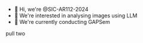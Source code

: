- 👋 Hi, we're @SIC-AR112-2024
- 👀 We're interested in analysing images using LLM
- 🌱 We're currently conducting GAPSem

<!---
SIC-AR112-2024/SIC-AR112-2024 is a ✨ special ✨ repository because its `README.md` (this file) appears on your GitHub profile.
You can click the Preview link to take a look at your changes.
--->

pull two
